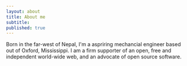 ```yaml
---
layout: about
title: About me
subtitle: 
published: true
---
```


Born in the far-west of Nepal, I'm a aspriring mechancial engineer based out of Oxford, Mississippi. I am a firm supporter of an open, free and independent world-wide web, and an advocate of open source software.
